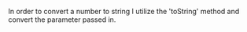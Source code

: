In order to convert a number to string I utilize the 'toString' method and convert the parameter passed in.